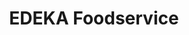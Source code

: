 ---
title: "EDEKA Foodservice"
url: /rothenburg-ob-der-tauber/edeka-foodservice/
shop: Großhandel
---